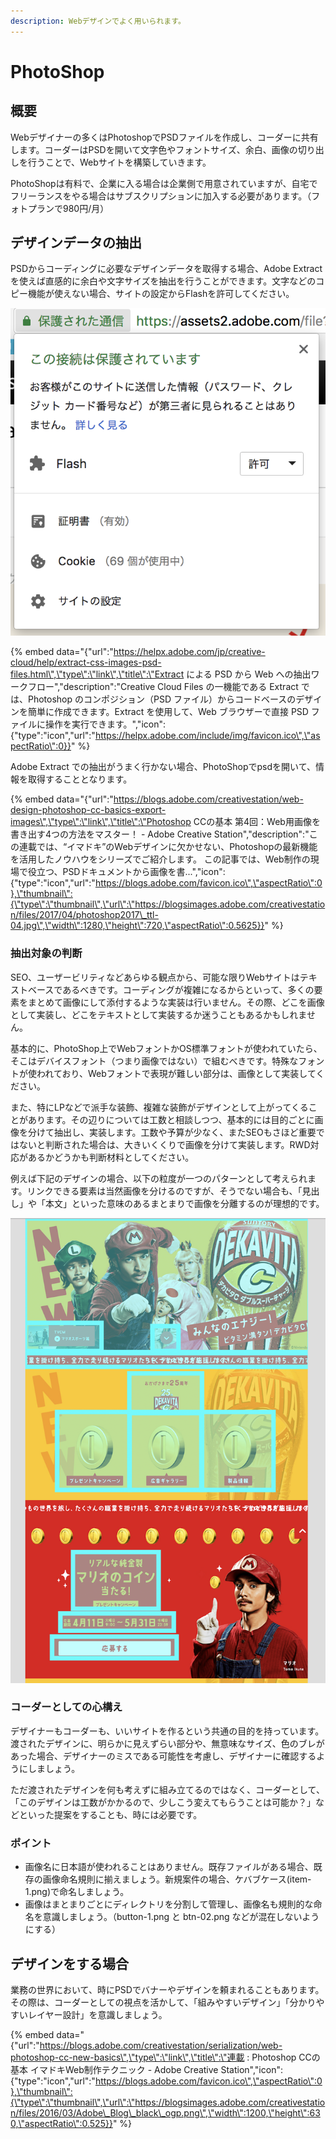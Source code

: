 ```yaml
---
description: Webデザインでよく用いられます。
---
```


# PhotoShop

## 概要

Webデザイナーの多くはPhotoshopでPSDファイルを作成し、コーダーに共有します。コーダーはPSDを開いて文字色やフォントサイズ、余白、画像の切り出しを行うことで、Webサイトを構築していきます。

PhotoShopは有料で、企業に入る場合は企業側で用意されていますが、自宅でフリーランスをやる場合はサブスクリプションに加入する必要があります。（フォトプランで980円/月）

## デザインデータの抽出

PSDからコーディングに必要なデザインデータを取得する場合、Adobe Extract を使えば直感的に余白や文字サイズを抽出を行うことができます。文字などのコピー機能が使えない場合、サイトの設定からFlashを許可してください。

![Chrome&#x306E;&#x5834;&#x5408;](../../.gitbook/assets/image.png)

{% embed data="{\"url\":\"https://helpx.adobe.com/jp/creative-cloud/help/extract-css-images-psd-files.html\",\"type\":\"link\",\"title\":\"Extract による PSD から Web への抽出ワークフロー\",\"description\":\"Creative Cloud Files の一機能である Extract では、Photoshop のコンポジション（PSD ファイル）からコードベースのデザインを簡単に作成できます。Extract を使用して、Web ブラウザーで直接 PSD ファイルに操作を実行できます。\",\"icon\":{\"type\":\"icon\",\"url\":\"https://helpx.adobe.com/include/img/favicon.ico\",\"aspectRatio\":0}}" %}

Adobe Extract での抽出がうまく行かない場合、PhotoShopでpsdを開いて、情報を取得することとなります。

{% embed data="{\"url\":\"https://blogs.adobe.com/creativestation/web-design-photoshop-cc-basics-export-images\",\"type\":\"link\",\"title\":\"Photoshop CCの基本 第4回：Web用画像を書き出す4つの方法をマスター！ - Adobe Creative Station\",\"description\":\"この連載では、“イマドキ”のWebデザインに欠かせない、Photoshopの最新機能を活用したノウハウをシリーズでご紹介します。 この記事では、Web制作の現場で役立つ、PSDドキュメントから画像を書...\",\"icon\":{\"type\":\"icon\",\"url\":\"https://blogs.adobe.com/favicon.ico\",\"aspectRatio\":0},\"thumbnail\":{\"type\":\"thumbnail\",\"url\":\"https://blogsimages.adobe.com/creativestation/files/2017/04/photoshop2017\_ttl-04.jpg\",\"width\":1280,\"height\":720,\"aspectRatio\":0.5625}}" %}

### 抽出対象の判断

SEO、ユーザービリティなどあらゆる観点から、可能な限りWebサイトはテキストベースであるべきです。コーディングが複雑になるからといって、多くの要素をまとめて画像にして添付するような実装は行いません。その際、どこを画像として実装し、どこをテキストとして実装するか迷うこともあるかもしれません。

基本的に、PhotoShop上でWebフォントかOS標準フォントが使われていたら、そこはデバイスフォント（つまり画像ではない）で組むべきです。特殊なフォントが使われており、Webフォントで表現が難しい部分は、画像として実装してください。

また、特にLPなどで派手な装飾、複雑な装飾がデザインとして上がってくることがあります。その辺りについては工数と相談しつつ、基本的には目的ごとに画像を分けて抽出し、実装します。工数や予算が少なく、またSEOもさほど重要ではないと判断された場合は、大きいくくりで画像を分けて実装します。RWD対応があるかどうかも判断材料としてください。

例えば下記のデザインの場合、以下の粒度が一つのパターンとして考えられます。リンクできる要素は当然画像を分けるのですが、そうでない場合も、「見出し」や「本文」といった意味のあるまとまりで画像を分離するのが理想的です。

![&#x3010;&#x30B5;&#x30F3;&#x30C8;&#x30EA;&#x30FC;&#x98DF;&#x54C1;&#x30A4;&#x30F3;&#x30BF;&#x30FC;&#x30CA;&#x30B7;&#x30E7;&#x30CA;&#x30EB;&#x682A;&#x5F0F;&#x4F1A;&#x793E; &#x69D8;&#x306E;&#x30B9;&#x30DE;&#x30DB;LP](../../.gitbook/assets/sukurnshotto-2018-07-28-122510.png)

### コーダーとしての心構え

デザイナーもコーダーも、いいサイトを作るという共通の目的を持っています。渡されたデザインに、明らかに見えずらい部分や、無意味なサイズ、色のブレがあった場合、デザイナーのミスである可能性を考慮し、デザイナーに確認するようにしましょう。

ただ渡されたデザインを何も考えずに組み立てるのではなく、コーダーとして、「このデザインは工数がかかるので、少しこう変えてもらうことは可能か？」などといった提案をすることも、時には必要です。

### ポイント

* 画像名に日本語が使われることはありません。既存ファイルがある場合、既存の画像命名規則に揃えましょう。新規案件の場合、ケバブケース\(item-1.png\)で命名しましょう。
* 画像はまとまりごとにディレクトリを分割して管理し、画像名も規則的な命名を意識しましょう。（button-1.png と btn-02.png などが混在しないようにする）

## デザインをする場合

業務の世界において、時にPSDでバナーやデザインを頼まれることもあります。その際は、コーダーとしての視点を活かして、「組みやすいデザイン」「分かりやすいレイヤー設計」を意識しましょう。

{% embed data="{\"url\":\"https://blogs.adobe.com/creativestation/serialization/web-photoshop-cc-new-basics\",\"type\":\"link\",\"title\":\"連載 : Photoshop CCの基本 イマドキWeb制作テクニック - Adobe Creative Station\",\"icon\":{\"type\":\"icon\",\"url\":\"https://blogs.adobe.com/favicon.ico\",\"aspectRatio\":0},\"thumbnail\":{\"type\":\"thumbnail\",\"url\":\"https://blogsimages.adobe.com/creativestation/files/2016/03/Adobe\_Blog\_black\_ogp.png\",\"width\":1200,\"height\":630,\"aspectRatio\":0.525}}" %}

